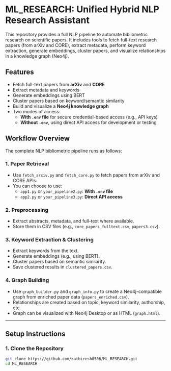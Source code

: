 # ML_RESEARCH: Unified Hybrid NLP Research Assistant

This repository provides a full NLP pipeline to automate bibliometric research on scientific papers. It includes tools to fetch full-text research papers (from arXiv and CORE), extract metadata, perform keyword extraction, generate embeddings, cluster papers, and visualize relationships in a knowledge graph (Neo4j).

## Features

- Fetch full-text papers from **arXiv** and **CORE**
- Extract metadata and keywords
- Generate embeddings using BERT
- Cluster papers based on keyword/semantic similarity
- Build and visualize a **Neo4j knowledge graph**
- Two modes of access:
  - **With `.env` file** for secure credential-based access (e.g., API keys)
  - **Without `.env`**, using direct API access for development or testing


## Workflow Overview

The complete NLP bibliometric pipeline runs as follows:

### 1. Paper Retrieval
- Use `fetch_arxiv.py` and `fetch_core.py` to fetch papers from arXiv and CORE APIs.
- You can choose to use:
  - `app1.py` or `your_pipeline2.py`: **With `.env` file**
  - `app2.py` or `your_pipeline3.py`: **Direct API access**

### 2. Preprocessing
- Extract abstracts, metadata, and full-text where available.
- Store them in CSV files (e.g., `core_papers_fulltext.csv`, `papers3.csv`).

### 3. Keyword Extraction & Clustering
- Extract keywords from the text.
- Generate embeddings (e.g., using BERT).
- Cluster papers based on semantic similarity.
- Save clustered results in `clustered_papers.csv`.

### 4. Graph Building
- Use `graph_builder.py` and `graph_info.py` to create a Neo4j-compatible graph from enriched paper data (`papers_enriched.csv`).
- Relationships are created based on topic, keyword similarity, authorship, etc.
- Graph can be visualized with Neo4j Desktop or as HTML (`graph.html`).

---

## Setup Instructions

### 1. Clone the Repository

```bash
git clone https://github.com/kathiresh0506/ML_RESEARCH.git
cd ML_RESEARCH
